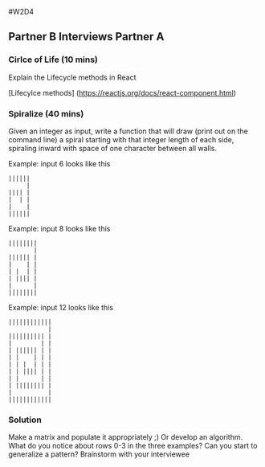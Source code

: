 #W2D4

## Partner B Interviews Partner A

### Cirlce of Life (10 mins)
Explain the Lifecycle methods in React

[Lifecylce methods] (https://reactjs.org/docs/react-component.html)

### Spiralize (40 mins)
Given an integer as input, write a function that will draw (print out on the command line) a spiral starting with that integer length of each side, spiraling inward with space of one character between all walls.

Example: input 6 looks like this
```
||||||
     |
|||| |
|  | |
|    |
||||||
```
Example: input 8 looks like this
```
||||||||
       |
|||||| |
|    | |
| |  | |
| |||| |
|      |
||||||||
```
Example: input 12 looks like this
```
||||||||||||
           |
|||||||||| |
|        | |
| |||||| | |
| |    | | |
| | |  | | |
| | |||| | |
| |      | |
| |||||||| |
|          |
||||||||||||
```

### Solution
Make a matrix and populate it appropriately ;) Or develop an algorithm. What do you notice about rows 0-3 in the three examples? Can you start to generalize a pattern? Brainstorm with your interviewee

